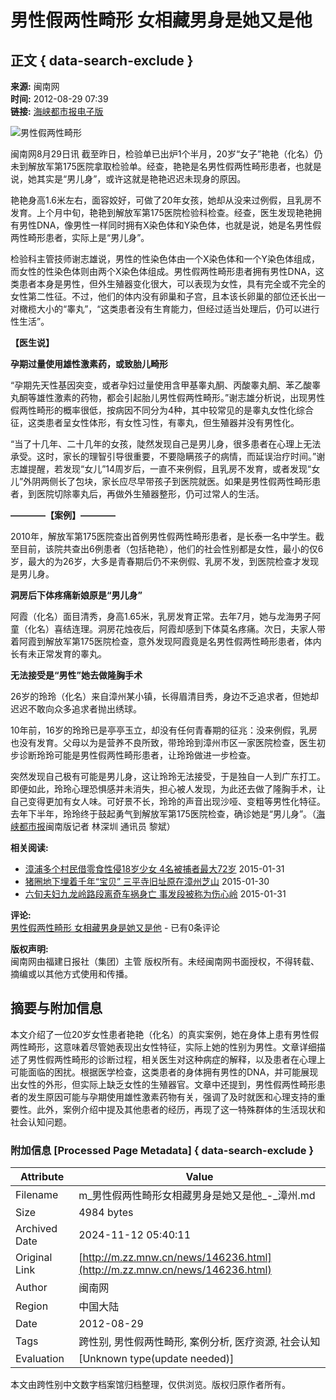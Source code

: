 # 男性假两性畸形 女相藏男身是她又是他

## 正文 { data-search-exclude }


**来源:** 闽南网  
**时间:** 2012-08-29 07:39  
**链接:** [海峡都市报电子版](http://szb.mnw.cn)  

![男性假两性畸形](http://222.77.0.53/misc/1/1/2012-08/29/XZA06/res01_attpic_brief.jpg)

闽南网8月29日讯 截至昨日，检验单已出炉1个半月，20岁“女子”艳艳（化名）仍未到解放军第175医院拿取检验单。经查，艳艳是名男性假两性畸形患者，也就是说，她其实是“男儿身”，或许这就是艳艳迟迟未现身的原因。

艳艳身高1.6米左右，面容姣好，可做了20年女孩，她却从没来过例假，且乳房不发育。上个月中旬，艳艳到解放军第175医院检验科检查。经查，医生发现艳艳拥有男性DNA，像男性一样同时拥有X染色体和Y染色体，也就是说，她是名男性假两性畸形患者，实际上是“男儿身”。

检验科主管技师谢志雄说，男性的性染色体由一个X染色体和一个Y染色体组成，而女性的性染色体则由两个X染色体组成。男性假两性畸形患者拥有男性DNA，这类患者本身是男性，但外生殖器变化很大，可以表现为女性，具有完全或不完全的女性第二性征。不过，他们的体内没有卵巢和子宫，且本该长卵巢的部位还长出一对橄榄大小的“睾丸”，“这类患者没有生育能力，但经过适当处理后，仍可以进行性生活”。

**【医生说】**

**孕期过量使用雄性激素药，或致胎儿畸形**

“孕期先天性基因突变，或者孕妇过量使用含甲基睾丸酮、丙酸睾丸酮、苯乙酸睾丸酮等雄性激素的药物，都会引起胎儿男性假两性畸形。”谢志雄分析说，出现男性假两性畸形的概率很低，按病因不同分为4种，其中较常见的是睾丸女性化综合征，这类患者呈女性体形，有女性习性，有睾丸，但生殖器并没有男性化。

“当了十几年、二十几年的女孩，陡然发现自己是男儿身，很多患者在心理上无法承受。这时，家长的理智引导很重要，不要隐瞒孩子的病情，而延误治疗时间。”谢志雄提醒，若发现“女儿”14周岁后，一直不来例假，且乳房不发育，或者发现“女儿”外阴两侧长了包块，家长应尽早带孩子到医院就医。如果是男性假两性畸形患者，到医院切除睾丸后，再做外生殖器整形，仍可过常人的生活。

**————【案例】————**

2010年，解放军第175医院查出首例男性假两性畸形患者，是长泰一名中学生。截至目前，该院共查出6例患者（包括艳艳），他们的社会性别都是女性，最小的仅6岁，最大的为26岁，大多是青春期后仍不来例假、乳房不发，到医院检查才发现是男儿身。

**洞房后下体疼痛新娘原是“男儿身”**

阿霞（化名）面目清秀，身高1.65米，乳房发育正常。去年7月，她与龙海男子阿童（化名）喜结连理。洞房花烛夜后，阿霞却感到下体莫名疼痛。次日，夫家人带着阿霞到解放军第175医院检查，意外发现阿霞竟是名男性假两性畸形患者，体内长有未正常发育的睾丸。

**无法接受是“男性”她去做隆胸手术**

26岁的玲玲（化名）来自漳州某小镇，长得眉清目秀，身边不乏追求者，但她却迟迟不敢向众多追求者抛出绣球。

10年前，16岁的玲玲已是亭亭玉立，却没有任何青春期的征兆：没来例假，乳房也没有发育。父母以为是营养不良所致，带玲玲到漳州市区一家医院检查，医生初步诊断玲玲可能是男性假两性畸形患者，让玲玲做进一步检查。

突然发现自己极有可能是男儿身，这让玲玲无法接受，于是独自一人到广东打工。即便如此，玲玲心理恐惧感并未消失，担心被人发现，为此还去做了隆胸手术，让自己变得更加有女人味。可好景不长，玲玲的声音出现沙哑、变粗等男性化特征。去年下半年，玲玲终于鼓起勇气到解放军第175医院检查，确诊她是“男儿身”。（[海峡都市报](http://www.mnw.cn/)闽南版记者 林深圳 通讯员 黎斌）

**相关阅读:**

- [漳浦多个村民借零食性侵18岁少女 4名被捕者最大72岁](http://zz.mnw.cn/news/848485.html) 2015-01-31
- [猪圈地下埋着千年“宝贝” 三平寺旧址原在漳州芝山](http://zz.mnw.cn/news/847970.html) 2015-01-30
- [六旬夫妇九龙岭路段离奇车祸身亡 事发段被称为伤心岭](http://zz.mnw.cn/news/848539.html) 2015-01-31

**评论:**  
[男性假两性畸形 女相藏男身是她又是他](http://zz.mnw.cn/news/146236.html) - 已有0条评论  

**版权声明:**  
闽南网由福建日报社（集团）主管 版权所有。未经闽南网书面授权，不得转载、摘编或以其他方式使用和传播。

## 摘要与附加信息

<!-- tcd_abstract -->
本文介绍了一位20岁女性患者艳艳（化名）的真实案例，她在身体上患有男性假两性畸形，这意味着尽管她表现出女性特征，实际上她的性别为男性。文章详细描述了男性假两性畸形的诊断过程，相关医生对这种病症的解释，以及患者在心理上可能面临的困扰。根据医学检查，这类患者的身体拥有男性的DNA，并可能展现出女性的外形，但实际上缺乏女性的生殖器官。文章中还提到，男性假两性畸形患者的发生原因可能与孕期使用雄性激素药物有关，强调了及时就医和心理支持的重要性。此外，案例介绍中提及其他患者的经历，再现了这一特殊群体的生活现状和社会认知问题。
<!-- tcd_abstract_end -->

### 附加信息 [Processed Page Metadata] { data-search-exclude }

| Attribute       | Value                                  |
|-----------------|----------------------------------------|
| Filename        | m_男性假两性畸形女相藏男身是她又是他_-_漳州.md                             |
| Size            | 4984 bytes                           |
| Archived Date   | 2024-11-12 05:40:11                             |
| Original Link   | [http://m.zz.mnw.cn/news/146236.html](http://m.zz.mnw.cn/news/146236.html)                       |
| Author          | 闽南网                               |
| Region          | 中国大陆                               |
| Date            | 2012-08-29                                 |
| Tags            | 跨性别, 男性假两性畸形, 案例分析, 医疗资源, 社会认知                                 |
| Evaluation            | [Unknown type(update needed)]                                 |
<!-- tcd_table_end -->

本文由跨性别中文数字档案馆归档整理，仅供浏览。版权归原作者所有。
